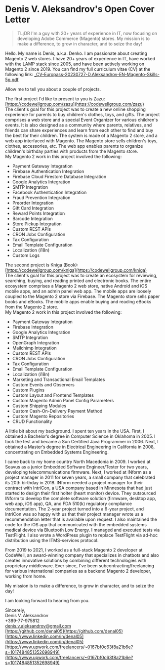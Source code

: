 # Denis V. Aleksandrov's Open Cover Letter

> TL;DR
> I'm a guy with 20+ years of experience in IT, now focusing on developing Adobe Commerce (Magento) stores. My mission is to make a difference, to grow in character, and to seize the day!

Hello. My name is Denis, a.k.a. Denko. I am passionate about creating Magento 2 web stores. I have 20+ years of experience in IT, have worked with the LAMP stack since 2005, and have been actively working on Magento 2 since 2019. You can find my full curriculum vitae (CV) at the following link: [_CV-Europass-20230727-D.Aleksandrov-EN-Magento-Skills-5p.pdf](https://github.com/denal05/denal05.github.io/blob/main/_CV-Europass-20230727-D.Aleksandrov-EN-Magento-Skills-5p.pdf)

Allow me to tell you about a couple of projects.

The first project I'd like to present to you is Zazu:  
[https://codewellgroup.com/zazu](https://codewellgroup.com/zazu)  
The client's goal for this project was to create a new online shopping experience for parents to buy children's clothes, toys, and gifts. The project comprises a web store and a special Event Organizer for various children's events. It is also designed as a community where parents, relatives, and friends can share experiences and learn from each other to find and buy the best for their children.
The system is made of a Magento 2 store, and a web app interfaced with Magento. The Magento store sells children's toys, clothes, accessories, etc. The web app enables parents to organize children's birthday parties with products from the Magento store.  
My Magento 2 work in this project involved the following:
- Payment Gateway Integration
- Firebase Authentication Integration
- Firebase Cloud Firestore Database Integration
- Google Analytics Integration
- SMTP Integration
- Facebook Authentication Integration
- Fraud Prevention Integration
- Preorder Integration
- Gift Card Integration
- Reward Points Integration
- Barcode Integration
- Store Pickup Integration
- Custom REST APIs
- CRON Jobs Configuration
- Tax Configuration
- Email Template Configuration
- Localization (i18n)
- Custom Logs

The second project is Kniga (Book):  
[https://codewellgroup.com/kniga](https://codewellgroup.com/kniga)  
The client's goal for this project was to create an ecosystem for reviewing, searching, buying, and reading printed and electronic books. The entire ecosystem comprises a Magento 2 web store, native Android and iOS mobile apps, and an admin panel web app. The mobile apps are loosely coupled to the Magento 2 store via Firebase. The Magento store sells paper books and eBooks. The mobile apps enable buying and reading eBooks from the Magento 2 store.  
My Magento 2 work in this project involved the following:
- Payment Gateway Integration
- Firebase Integration
- Google Analytics Integration
- SMTP Integration
- OpenGraph Integration
- Mailchimp Integration
- Custom REST APIs
- CRON Jobs Configuration
- Tax Configuration
- Email Template Configuration
- Localization (i18n)
- Marketing and Transactional Email Templates
- Custom Events and Observers
- Custom Plugins
- Custom Layout and Frontend Templates
- Custom Magento Admin Panel Config Parameters
- Custom Shipping Modules
- Custom Cash-On-Delivery Payment Method
- Custom Magento Repositories
- CRUD Functionality

A little bit about my background. I spent ten years in the USA. First, I obtained a Bachelor’s degree in Computer Science in Oklahoma in 2005. I took the test and became a Sun Certified Java Programmer in 2006. Next, I obtained a Master’s degree in Electrical Engineering in California in 2008, concentrating on Embedded Systems Engineering. 

I came back to my home country North Macedonia in 2009. I worked at Seavus as a junior Embedded Software Engineer/Tester for two years, developing telecommunications firmware. Next, I worked at INform as a project manager in 2011 for seven years, a small company that celebrated its 20th birthday in 2018. INform needed a project manager for their contract with IntriCon, a USA company based in Minnesota that had just started to design their first holter (heart monitor) device. They outsourced INform to develop the complete software solution (firmware, desktop app, web app, iOS app), QA, and FDA 510(k) regulatory compliance documentation. The 2-year project turned into a 6-year project, and IntriCon was so happy with us that their project manager wrote us a recommendation letter that is available upon request. I also maintained the code for the iOS app that communicated with the embedded systems medical device via Bluetooth Low Energy. I managed and executed tests via TestFlight. I also wrote a WordPress plugin to replace TestFlight via ad-hoc distribution using the ITMS-services protocol. 

From 2019 to 2021, I worked as a full-stack Magento 2 developer at CodeWell, an award-winning company that specializes in chatbots and also creates innovative solutions by combining different technologies with proprietary middleware. Ever since, I've been subcontracting/freelancing for various international companies as a backend Magento 2 developer, working from home.
 
My mission is to make a difference, to grow in character, and to seize the day!

I am looking forward to hearing from you.

Sincerely,  
Denis V. Aleksandrov  
+389-77-975812  
denis.v.aleksandrov@gmail.com  
[https://github.com/denal05](https://github.com/denal05)  
[https://www.linkedin.com/in/denal05](https://www.linkedin.com/in/denal05)  
[https://www.upwork.com/freelancers/~0167bf0c63f8a21b6e?s=1017484851352698949](https://www.upwork.com/freelancers/~0167bf0c63f8a21b6e?s=1017484851352698949)  
